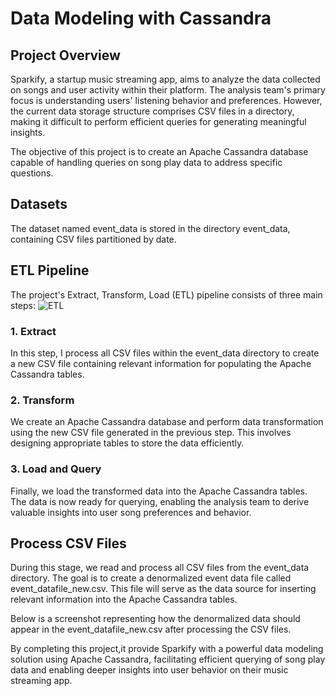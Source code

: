 # Data Modeling with Cassandra
## Project Overview
Sparkify, a startup music streaming app, aims to analyze the data collected on songs and user activity within their platform. The analysis team's primary focus is understanding users' listening behavior and preferences. However, the current data storage structure comprises CSV files in a directory, making it difficult to perform efficient queries for generating meaningful insights.

The objective of this project is to create an Apache Cassandra database capable of handling queries on song play data to address specific questions.

## Datasets
The dataset named event_data is stored in the directory event_data, containing CSV files partitioned by date. 

## ETL Pipeline
The project's Extract, Transform, Load (ETL) pipeline consists of three main steps:
![ETL](ETL.JPG)
### 1. Extract
In this step, I process all CSV files within the event_data directory to create a new CSV file containing relevant information for populating the Apache Cassandra tables.
### 2. Transform
We create an Apache Cassandra database and perform data transformation using the new CSV file generated in the previous step. This involves designing appropriate tables to store the data efficiently.
### 3. Load and Query
Finally, we load the transformed data into the Apache Cassandra tables. The data is now ready for querying, enabling the analysis team to derive valuable insights into user song preferences and behavior.

## Process CSV Files
During this stage, we read and process all CSV files from the event_data directory. The goal is to create a denormalized event data file called event_datafile_new.csv. This file will serve as the data source for inserting relevant information into the Apache Cassandra tables.

Below is a screenshot representing how the denormalized data should appear in the event_datafile_new.csv after processing the CSV files.

By completing this project,it provide Sparkify with a powerful data modeling solution using Apache Cassandra, facilitating efficient querying of song play data and enabling deeper insights into user behavior on their music streaming app.

